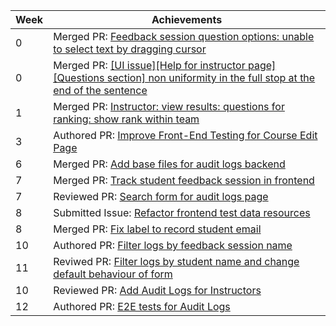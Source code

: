 Week | Achievements
---- | ------------
0 | Merged PR: [Feedback session question options: unable to select text by dragging cursor](https://github.com/TEAMMATES/teammates/pull/10884)
0 | Merged PR: [[UI issue][Help for instructor page][Questions section] non uniformity in the full stop at the end of the sentence](https://github.com/TEAMMATES/teammates/pull/10883)
1 | Merged PR: [Instructor: view results: questions for ranking: show rank within team](https://github.com/TEAMMATES/teammates/pull/10895)
3 | Authored PR: [Improve Front-End Testing for Course Edit Page](https://github.com/TEAMMATES/teammates/pull/10926)
6 | Merged PR: [Add base files for audit logs backend](https://github.com/TEAMMATES/teammates/pull/10978)
7 | Merged PR: [Track student feedback session in frontend](https://github.com/TEAMMATES/teammates/pull/11005)
7 | Reviewed PR: [Search form for audit logs page](https://github.com/TEAMMATES/teammates/pull/11006)
8 | Submitted Issue: [Refactor frontend test data resources](https://github.com/TEAMMATES/teammates/issues/10992)
8 | Merged PR: [Fix label to record student email](https://github.com/TEAMMATES/teammates/pull/11062)
10 | Authored PR: [Filter logs by feedback session name](https://github.com/TEAMMATES/teammates/pull/11069)
11 | Reviwed PR: [Filter logs by student name and change default behaviour of form](https://github.com/TEAMMATES/teammates/pull/11076)
10 | Reviewed PR: [Add Audit Logs for Instructors](https://github.com/TEAMMATES/teammates/pull/11074)
12 | Authored PR: [E2E tests for Audit Logs](https://github.com/TEAMMATES/teammates/pull/11095)

